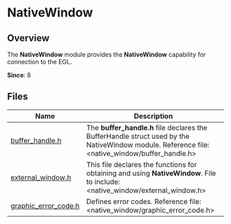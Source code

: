# NativeWindow
<!--Kit: ArkGraphics 2D-->
<!--Subsystem: Graphics-->
<!--Owner: @Felix-fangyang; @li_hui180; @dingpy-->
<!--Designer: @conan13234-->
<!--Tester: @nobuggers-->
<!--Adviser: @ge-yafang-->
## Overview

The **NativeWindow** module provides the **NativeWindow** capability for connection to the EGL.

**Since**: 8

## Files

| Name                                                | Description                                                        |
| ---------------------------------------------------- | ------------------------------------------------------------ |
| [buffer_handle.h](capi-buffer-handle-h.md)           | The **buffer_handle.h** file declares the BufferHandle struct used by the NativeWindow module. Reference file: <native_window/buffer_handle.h>|
| [external_window.h](capi-external-window-h.md)       | This file declares the functions for obtaining and using **NativeWindow**. File to include: <native_window/external_window.h>|
| [graphic_error_code.h](capi-graphic-error-code-h.md) | Defines error codes. Reference file: <native_window/graphic_error_code.h>  |
